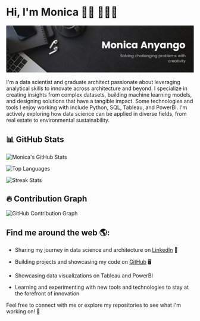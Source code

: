 # Hi, I'm Monica 👋🏾 👩🏾‍💻



<img src="Banner.jpeg" alt="banner that says Monica Anyango - Data Scientist alongside a cartoon illustration of Monica">



I'm a data scientist and graduate architect passionate about leveraging analytical skills to innovate across architecture and beyond. I specialize in creating insights from complex datasets, building machine learning models, and designing solutions that have a tangible impact. Some technologies and tools I enjoy working with include Python, SQL, Tableau, and PowerBI. I'm actively exploring how data science can be applied in diverse fields, from real estate to environmental sustainability.


## 📊 GitHub Stats

![Monica's GitHub Stats](https://github-readme-stats.vercel.app/api?username=MONISH254&show_icons=true&theme=default&count_private=true)

![Top Languages](https://github-readme-stats.vercel.app/api/top-langs/?username=MONISH254&layout=compact&theme=default&langs_count=6)

![Streak Stats](https://github-readme-streak-stats.herokuapp.com/?user=MONISH254&theme=default)

## 🔥 Contribution Graph

![GitHub Contribution Graph](https://github-readme-activity-graph.vercel.app/graph?username=MONISH254&theme=github-light)



## Find me around the web 🌎:

- Sharing my journey in data science and architecture on [LinkedIn](https://www.linkedin.com/in/monica-anyango-data-scientist) 💼  

- Building projects and showcasing my code on [GitHub](https://github.com/MONISH254) 🖥️  

- Showcasing data visualizations on Tableau and PowerBI  

- Learning and experimenting with new tools and technologies to stay at the forefront of innovation


Feel free to connect with me or explore my repositories to see what I'm working on! 🚀

